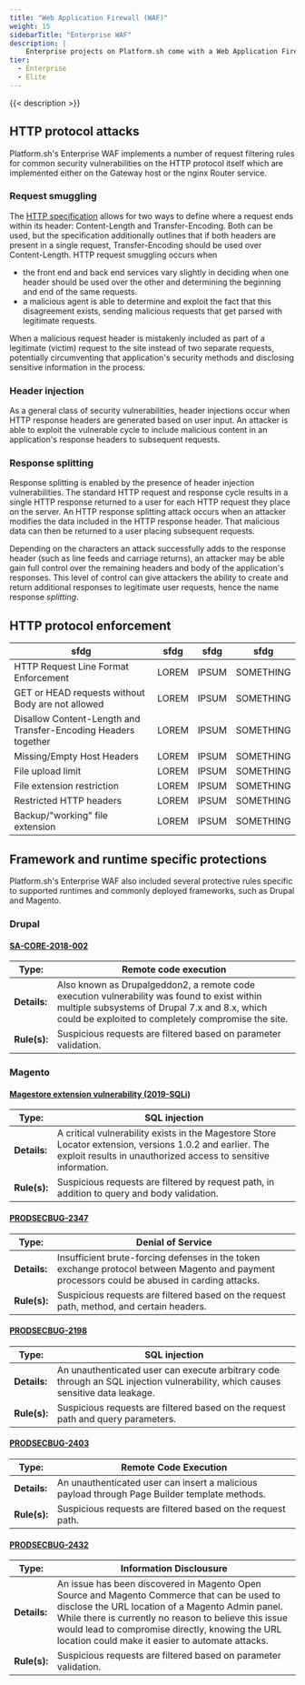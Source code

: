 ```yaml
---
title: "Web Application Firewall (WAF)"
weight: 15
sidebarTitle: "Enterprise WAF"
description: |
    Enterprise projects on Platform.sh come with a Web Application Firewall (WAF) at no additional cost, which monitors requests to your application and blocks suspicious requests according to our ruleset. WAFs can be an important first line of defense against well-known exploit vectors, and Platform.sh maintains an extensive ruleset for protecting gateway hosts against malicious requests, such as distrubuted denial of service (DDoS) attacks as well as more specific vulnerabilities for particular languages and frameworks.
tier:
  - Enterprise
  - Elite
---
```


{{< description >}}

## HTTP protocol attacks

Platform.sh's Enterprise WAF implements a number of request filtering rules for common security vulnerabilities on the HTTP protocol itself which are implemented either on the Gateway host or the nginx Router service. 

### Request smuggling

The [HTTP specification](https://tools.ietf.org/html/rfc2616) allows for two ways to define where a request ends within its header: Content-Length and Transfer-Encoding. Both can be used, but the specification additionally outlines that if both headers are present in a single request, Transfer-Encoding should be used over Content-Length. HTTP request smuggling occurs when

- the front end and back end services vary slightly in deciding when one header should be used over the other and determining the beginning and end of the same requests.
- a malicious agent is able to determine and exploit the fact that this disagreement exists, sending malicious requests that get parsed with legitimate requests.

When a malicious request header is mistakenly included as part of a legitimate (victim) request to the site instead of two separate requests, potentially circumventing that application's security methods and disclosing sensitive information in the process. 

### Header injection

As a general class of security vulnerabilities, header injections occur when HTTP response headers are generated based on user input. An attacker is able to exploit the vulnerable cycle to include malicious content in an application's response headers to subsequent requests.

### Response splitting

Response splitting is enabled by the presence of header injection vulnerabilities. The standard HTTP request and response cycle results in a single HTTP response returned to a user for each HTTP request they place on the server. An HTTP response splitting attack occurs when an attacker modifies the data included in the HTTP response header. That malicious data can then be returned to a user placing subsequent requests. 

Depending on the characters an attack successfully adds to the response header (such as line feeds and carriage returns), an attacker may be able gain full control over the remaining headers and body of the application's responses. This level of control can give attackers the ability to create and return additional responses to legitimate user requests, hence the name response *splitting*. 

## HTTP protocol enforcement

| sfdg |  sfdg | sfdg  | sfdg  |
|------|------|------|------|
|   HTTP Request Line Format Enforcement   | LOREM | IPSUM | SOMETHING |
|   GET or HEAD requests without Body are not allowed   | LOREM | IPSUM | SOMETHING |
|   Disallow Content-Length and Transfer-Encoding Headers together   | LOREM | IPSUM | SOMETHING |
|   Missing/Empty Host Headers  | LOREM | IPSUM | SOMETHING |
|   File upload limit  | LOREM | IPSUM | SOMETHING |
|   File extension restriction   | LOREM | IPSUM | SOMETHING |
|   Restricted HTTP headers   | LOREM | IPSUM | SOMETHING |
|   Backup/"working" file extension   | LOREM | IPSUM | SOMETHING |


## Framework and runtime specific protections

Platform.sh's Enterprise WAF also included several protective rules specific to supported runtimes and commonly deployed frameworks, such as Drupal and Magento.

### Drupal

#### [SA-CORE-2018-002](https://www.drupal.org/sa-core-2018-002)

| Type:  | Remote code execution   |
|-----|-----|
| **Details:** |    Also known as Drupalgeddon2, a remote code execution vulnerability was found to exist within multiple subsystems of Drupal 7.x and 8.x, which could be exploited to completely compromise the site.   |
| **Rule(s):** | Suspicious requests are filtered based on parameter validation.  |

### Magento

#### [Magestore extension vulnerability (2019-SQLi)](https://magento.com/security/news/critical-vulnerability-magestore-store-locator-extension) 

| Type:  | SQL injection  |
|-----|-----|
| **Details:** | A critical vulnerability exists in the Magestore Store Locator extension, versions 1.0.2 and earlier. The exploit results in unauthorized access to sensitive information.   |
| **Rule(s):** | Suspicious requests are filtered by request path, in addition to query and body validation.  |

#### [PRODSECBUG-2347](https://magento.com/security/patches/magento-2.3.2-2.2.9-and-2.1.18-security-update-13)

| Type:  | Denial of Service  |
|-----|-----|
| **Details:** | Insufficient brute-forcing defenses in the token exchange protocol between Magento and payment processors could be abused in carding attacks.   |
| **Rule(s):** | Suspicious requests are filtered based on the request path, method, and certain headers. |

#### [PRODSECBUG-2198](https://magento.com/security/patches/magento-2.3.1-2.2.8-and-2.1.17-security-update)

| Type:  | SQL injection |
|-----|-----|
| **Details:** | An unauthenticated user can execute arbitrary code through an SQL injection vulnerability, which causes sensitive data leakage.   |
| **Rule(s):** | Suspicious requests are filtered based on the request path and query parameters. |

#### [PRODSECBUG-2403](https://magento.com/security/patches/magento-2.3.3-and-2.2.10-security-update)

| Type:  | Remote Code Execution |
|-----|-----|
| **Details:** | An unauthenticated user can insert a malicious payload through Page Builder template methods.  |
| **Rule(s):** | Suspicious requests are filtered based on the request path. |

#### [PRODSECBUG-2432](https://magento.com/security/security-update-potential-vulnerability-magento-admin-url-location)

| Type:  | Information Disclousure  |
|-----|-----|
| **Details:** | An issue has been discovered in Magento Open Source and Magento Commerce that can be used to disclose the URL location of a Magento Admin panel. While there is currently no reason to believe this issue would lead to compromise directly, knowing the URL location could make it easier to automate attacks. |
| **Rule(s):** | Suspicious requests are filtered based on parameter validation. |
